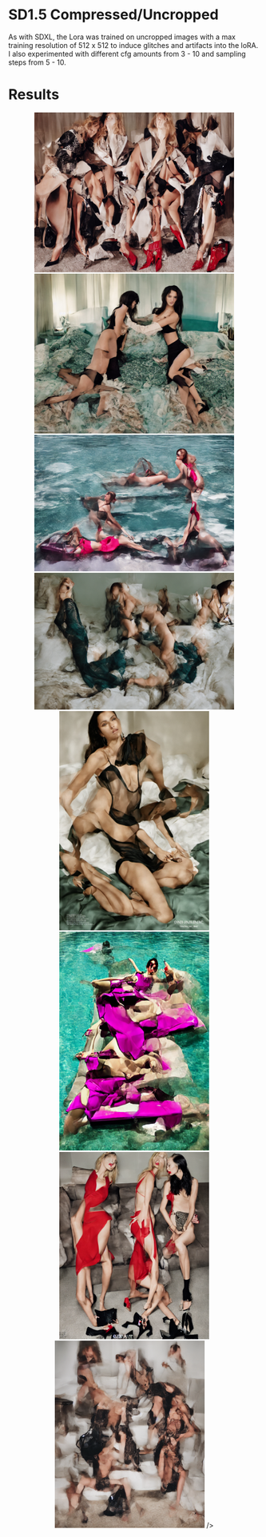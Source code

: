 # SD1.5 Compressed/Uncropped

As with SDXL, the Lora was trained on uncropped images with a max training resolution of 512 x 512 to induce glitches and artifacts into the loRA.
I also experimented with different cfg amounts from 3 - 10 and sampling steps from 5 - 10. 


# Results





<p align="center">
<img src="images/uncrop1.png" alt="Image 1" width="400"/>
<img src="images/uncrop6.png" alt="Image 6" width="400"/>
<img src="images/uncrop9.png" alt="Image 9" width="400"/>

<img src="images/uncrop7.png" alt="Image 7" width="400"/>
<img src="images/uncrop5.png" alt="Image 5" width="300"/>
<img src="images/uncrop10.png" alt="Image 10" width="300">
<img src="images/uncrop2.png" alt="Image 2" width="300"/>
<img src="images/uncrop3.png" alt="Image 3" width="300"/>
/>
</p>
